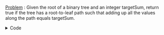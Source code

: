 [Problem](https://leetcode.com/problems/path-sum/) : Given the root of a binary tree and an integer targetSum, return true if the tree has a root-to-leaf path such that adding up all the values along the path equals targetSum.

<details>
<summary>Code</summary>
        
```
class Solution 
{
        public:
        bool hasPathSum(TreeNode* root, int targetSum)
        {
                if(root == NULL)
                        return false;
                if(root->left == NULL && root->right == NULL && root->val - targetSum == 0)
                        return true;
        
                bool left = hasPathSum(root->left,targetSum - root->val);
                bool right = hasPathSum(root->right,targetSum - root->val);
        
                return left || right;
        }
};
```
        
</details>
